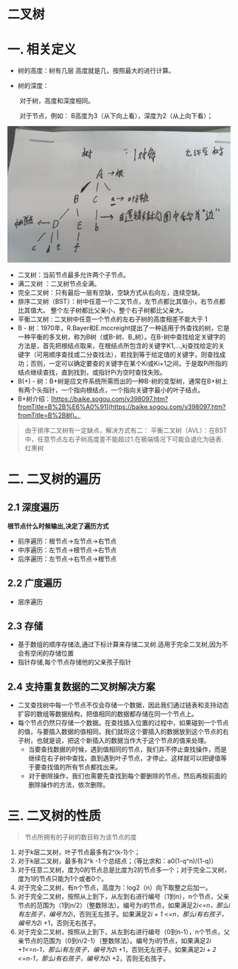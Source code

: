 # 二叉树



# 一. 相关定义

- 树的高度：树有几层 高度就是几，按照最大的进行计算。

- 树的深度：

  ​	对于树，高度和深度相同。

  ​	对于节点，例如：	B高度为3（从下向上看），深度为2（从上向下看）；

![tree_case_1_1](../../resources/数据结构/tree_case_1_1.jpg)

- 二叉树：当前节点最多允许两个子节点。
- 满二叉树	：二叉树节点全满。
- 完全二叉树：只有最后一层有空缺，空缺方式从右向左，连续空缺。
- 排序二叉树（BST）：树中任意一个二叉节点，左节点都比其值小，右节点都比其值大。
整个左子树都比父亲小，整个右子树都比父亲大。
- 平衡二叉树 : 二叉树中任意一个节点的左右子树的高度相差不能大于 1
- B - 树：1970年，R.Bayer和E.mccreight提出了一种适用于外查找的树，它是一种平衡的多叉树，称为B树（或B-树、B_树）。在B-树中查找给定关键字的方法是，首先把根结点取来，在根结点所包含的关键字K1,…,kj查找给定的关键字（可用顺序查找或二分查找法），若找到等于给定值的关键字，则查找成功；否则，一定可以确定要查的关键字在某个Ki或Ki+1之间，于是取Pi所指的结点继续查找，直到找到，或指针Pi为空时查找失败。
- B(+) - 树：B+树是应文件系统所需而出的一种B-树的变型树，通常在B+树上有两个头指针，一个指向根结点，一个指向关键字最小的叶子结点。
- B+树介绍：[https://baike.sogou.com/v398097.htm?fromTitle=B%2B%E6%A0%91](https://baike.sogou.com/v398097.htm?fromTitle=B%2B树)。
> 由于排序二叉树有一定缺点，解决方式有二：
			平衡二叉树（AVL）：在BST中，任意节点左右子树高度差不能超过1.在极端情况下可能会退化为链表.
			红黑树


# 二. 二叉树的遍历

## 2.1 深度遍历
**根节点什么时候输出,决定了遍历方式**
- 前序遍历：根节点->左节点->右节点
- 中序遍历：左节点->根节点->右节点
- 后序遍历：左节点->右节点->根节点

## 2.2 广度遍历
- 层序遍历

## 2.3 存储
- 基于数组的顺序存储法,通过下标计算来存储二叉树.适用于完全二叉树,因为不会有空闲的存储位置
- 指针存储,每个节点存储他的父亲孩子指针

## 2.4 支持重复数据的二叉树解决方案
- 二叉查找树中每一个节点不仅会存储一个数据，因此我们通过链表和支持动态扩容的数组等数据结构，把值相同的数据都存储在同一个节点上。
- 每个节点仍然只存储一个数据。在查找插入位置的过程中，如果碰到一个节点的值，与要插入数据的值相同，我们就将这个要插入的数据放到这个节点的右子树，也就是说，把这个新插入的数据当作大于这个节点的值来处理。
  - 当要查找数据的时候，遇到值相同的节点，我们并不停止查找操作，而是继续在右子树中查找，直到遇到叶子节点，才停止。这样就可以把键值等于要查找值的所有节点都找出来。
  - 对于删除操作，我们也需要先查找到每个要删除的节点，然后再按前面的删除操作的方法，依次删除。

# 三. 二叉树的性质

> 节点所拥有的子树的数目称为该节点的度

1. 对于k层二叉树，叶子节点最多有2^(k-1)个；
2. 对于k层二叉树，最多有2^k -1 个总结点；（等比求和：a0(1-q^n)/(1-q)）
3. 对于任意二叉树，度为0的节点总是比度为2的节点多一个；对于完全二叉树，度为1的节点只能为1个或者0个。
4. 对于完全二叉树，有n个节点，高度为：log2（n）向下取整之后加一。
5. 对于完全二叉树，按照从上到下，从左到右进行编号（1到n），n个节点，父亲节点的范围为（1到n/2）（整数除法）。编号为i的节点，如果满足2*i<=n，那么i有左孩子，编号为2*i，否则无左孩子。如果满足2*i + 1 <=n，那么i有右孩子，编号为2*i +1，否则无右孩子。
6. 对于完全二叉树，按照从上到下，从左到右进行编号（0到n-1），n个节点，父亲节点的范围为（0到n/2-1）（整数除法）。编号为i的节点，如果满足2*i +1<=n-1，那么i有左孩子，编号为2*i +1，否则无左孩子。如果满足2*i + 2 <=n-1，那么i有右孩子，编号为2*i +2，否则无右孩子。
